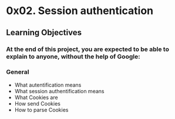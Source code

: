 # 0x02. Session authentication

## Learning Objectives
### At the end of this project, you are expected to be able to explain to anyone, without the help of Google:

### General
* What autentification means
* What session authentification means
* What Cookies are
* How send Cookies
* How to parse Cookies
